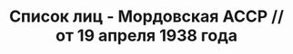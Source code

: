 ---
title: Список лиц - Мордовская АССР // от 19 апреля 1938 года
description: РГАСПИ, ф.17, т.8, оп.171, дело 416, лист 176
images:
- /disk/pictures/v08/17-171-416-176.jpg
- /disk/pictures/v08/17-171-416-177.jpg
- /disk/pictures/v08/17-171-416-178.jpg
- /disk/pictures/v08/17-171-416-179.jpg
- /disk/pictures/v08/17-171-416-180.jpg
- /disk/pictures/v08/17-171-416-181.jpg
---